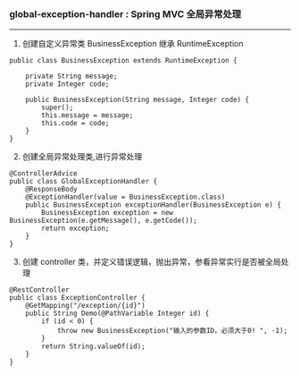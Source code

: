 ### global-exception-handler : Spring MVC 全局异常处理
---
1. 创建自定义异常类 BusinessException 继承 RuntimeException
```
public class BusinessException extends RuntimeException {

    private String message;
    private Integer code;

    public BusinessException(String message, Integer code) {
        super();
        this.message = message;
        this.code = code;
    }
}
```
2. 创建全局异常处理类,进行异常处理
```
@ControllerAdvice
public class GlobalExceptionHandler {
    @ResponseBody
    @ExceptionHandler(value = BusinessException.class)
    public BusinessException exceptionHandler(BusinessException e) {
        BusinessException exception = new BusinessException(e.getMessage(), e.getCode());
        return exception;
    }
}

```
3. 创建 controller 类，并定义错误逻辑，抛出异常，参看异常实行是否被全局处理
```
@RestController
public class ExceptionController {
    @GetMapping("/exception/{id}")
    public String Demo(@PathVariable Integer id) {
        if (id < 0) {
            throw new BusinessException("输入的参数ID，必须大于0! ", -1);
        }
        return String.valueOf(id);
    }
}
```